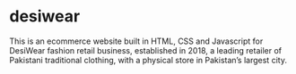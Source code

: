 # desiwear
This is an ecommerce website built in HTML, CSS and Javascript for DesiWear fashion retail business, established in 2018, a leading retailer of Pakistani traditional clothing, with a physical store in Pakistan’s largest city.
